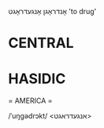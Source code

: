 אָנדראָגן
אָנגעדראָגט
'to drug'

CENTRAL
========

HASIDIC
=======
= AMERICA = 

/ˈuŋgədrɔkt/ <אנגעדראגט>